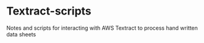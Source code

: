 # Textract-scripts
Notes and scripts for interacting with AWS Textract to process hand written data sheets

